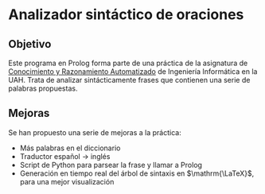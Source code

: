 # Analizador sintáctico de oraciones
## Objetivo
Este programa en Prolog forma parte de una práctica de la asignatura de [Conocimiento y Razonamiento Automatizado](https://www.uah.es/es/estudios/estudios-oficiales/grados/asignatura/Conocimiento-y-Razonamiento-Automatizado-780025/) de Ingeniería Informática en la UAH. Trata de analizar sintácticamente frases que contienen una serie de palabras propuestas. 
## Mejoras
Se han propuesto una serie de mejoras a la práctica: 
- Más palabras en el diccionario
- Traductor español → inglés
- Script de Python para parsear la frase y llamar a Prolog
- Generación en tiempo real del árbol de sintaxis en $\mathrm{\LaTeX}$, para una mejor visualización
